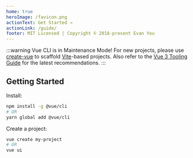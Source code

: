```yaml
---
home: true
heroImage: /favicon.png
actionText: Get Started →
actionLink: /guide/
footer: MIT Licensed | Copyright © 2018-present Evan You
---
```


:::warning Vue CLI is in Maintenance Mode!
For new projects, please use [create-vue](https://github.com/vuejs/create-vue) to scaffold [Vite](https://vitejs.dev/)-based projects. Also refer to the [Vue 3 Tooling Guide](https://vuejs.org/guide/scaling-up/tooling.html) for the latest recommendations.
:::

## Getting Started

Install:

```bash
npm install -g @vue/cli
# OR
yarn global add @vue/cli
```

Create a project:

```bash
vue create my-project
# OR
vue ui
```
